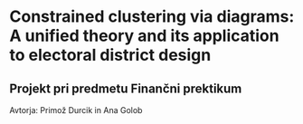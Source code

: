 # Constrained clustering via diagrams: A unified theory and its application to electoral district design
## Projekt pri predmetu Finančni prektikum
Avtorja: Primož Durcik in Ana Golob
